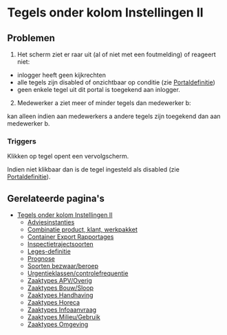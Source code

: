 # Tegels onder kolom Instellingen II

## Problemen

1. Het scherm ziet er raar uit (al of niet met een foutmelding) of reageert niet:

- inlogger heeft geen kijkrechten
- alle tegels zijn disabled of onzichtbaar op conditie (zie [Portaldefinitie](../../../../instellen_inrichten/portaldefinitie/README.md))
- geen enkele tegel uit dit portal is toegekend aan inlogger.

2. Medewerker a ziet meer of minder tegels dan medewerker b:

kan alleen indien aan medewerkers a andere tegels zijn toegekend dan aan medewerker b.

### Triggers

Klikken op tegel opent een vervolgscherm.

Indien niet klikbaar dan is de tegel ingesteld als disabled (zie [Portaldefinitie](../../../../instellen_inrichten/portaldefinitie/README.md)).

## Gerelateerde pagina's

- [Tegels onder kolom Instellingen II](README.md)
  - [Adviesinstanties](adviesinstanties.md)
  - [Combinatie product, klant, werkpakket](combinatie_product_klant_werkpakket.md)
  - [Container Export Rapportages](container_export_rapportages.md)
  - [Inspectietrajectsoorten](inspectietrajectsoorten.md)
  - [Leges-definitie](legesdefinitie.md)
  - [Prognose](prognose.md)
  - [Soorten bezwaar/beroep](soorten_bezwaar_beroep.md)
  - [Urgentieklassen/controlefrequentie](urgentieklassen.md)
  - [Zaaktypes APV/Overig](zaaktypes_apv_overig.md)
  - [Zaaktypes Bouw/Sloop](zaaktypes_bouw_sloop.md)
  - [Zaaktypes Handhaving](zaaktypes_handhaving.md)
  - [Zaaktypes Horeca](zaaktypes_horeca.md)
  - [Zaaktypes Infoaanvraag](zaaktypes_infoaanvraag.md)
  - [Zaaktypes Milieu/Gebruik](zaaktypes_milieu_gebruik.md)
  - [Zaaktypes Omgeving](zaaktypes_omgeving.md)
